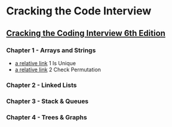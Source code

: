 # Cracking the Code Interview

## <a target="_blank" href="https://www.amazon.com.br/Cracking-Coding-Interview-Programming-Questions/dp/0984782850/ref=sr_1_1?crid=2J1378416HYE3&amp;keywords=cracking+the+coding+interview&amp;qid=1696371476&amp;sprefix=cracking+%252Caps%252C240&amp;sr=8-1&amp;ufe=app_do%253Aamzn1.fos.fcd6d665-32ba-4479-9f21-b774e276a678&_encoding=UTF8&tag=renannuness00-20&linkCode=ur2&linkId=bcd18427ab4d3c478e0e395ff4475e9c&camp=1789&creative=9325">Cracking the Coding Interview 6th Edition</a>

### Chapter 1 - Arrays and Strings
- [a relative link](chapter-01/ex01.c) 1 Is Unique
- [a relative link](chapter-01/ex02.c) 2 Check Permutation

### Chapter 2 - Linked Lists

### Chapter 3 - Stack & Queues

### Chapter 4 - Trees & Graphs